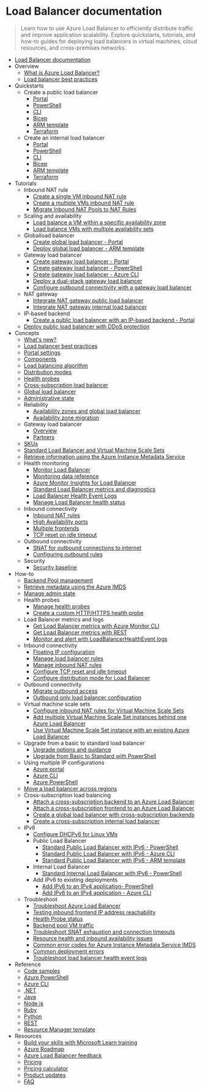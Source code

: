 # Load Balancer documentation
> Learn how to use Azure Load Balancer to efficiently distribute traffic and improve application scalability. Explore quickstarts, tutorials, and how-to guides for deploying load balancers in virtual machines, cloud resources, and cross-premises networks.
  - [Load Balancer documentation](https://learn.microsoft.com/en-us/azure/load-balancer/)
  - Overview
    - [What is Azure Load Balancer?](https://learn.microsoft.com/en-us/azure/load-balancer/load-balancer-overview)
    - [Load balancer best practices](https://learn.microsoft.com/en-us/azure/load-balancer/load-balancer-best-practices)
  - Quickstarts
    - Create a public load balancer
      - [Portal](https://learn.microsoft.com/en-us/azure/load-balancer/quickstart-load-balancer-standard-public-portal)
      - [PowerShell](https://learn.microsoft.com/en-us/azure/load-balancer/quickstart-load-balancer-standard-public-powershell)
      - [CLI](https://learn.microsoft.com/en-us/azure/load-balancer/quickstart-load-balancer-standard-public-cli)
      - [Bicep](https://learn.microsoft.com/en-us/azure/load-balancer/quickstart-load-balancer-standard-public-bicep)
      - [ARM template](https://learn.microsoft.com/en-us/azure/load-balancer/quickstart-load-balancer-standard-public-template)
      - [Terraform](https://learn.microsoft.com/en-us/azure/load-balancer/quickstart-load-balancer-standard-public-terraform)
    - Create an internal load balancer
      - [Portal](https://learn.microsoft.com/en-us/azure/load-balancer/quickstart-load-balancer-standard-internal-portal)
      - [PowerShell](https://learn.microsoft.com/en-us/azure/load-balancer/quickstart-load-balancer-standard-internal-powershell)
      - [CLI](https://learn.microsoft.com/en-us/azure/load-balancer/quickstart-load-balancer-standard-internal-cli)
      - [Bicep](https://learn.microsoft.com/en-us/azure/load-balancer/quickstart-load-balancer-standard-internal-bicep)
      - [ARM template](https://learn.microsoft.com/en-us/azure/load-balancer/quickstart-load-balancer-standard-internal-template)
      - [Terraform](https://learn.microsoft.com/en-us/azure/load-balancer/quickstart-load-balancer-standard-internal-terraform)
  - Tutorials
    - Inbound NAT rule
      - [Create a single VM inbound NAT rule](https://learn.microsoft.com/en-us/azure/load-balancer/tutorial-load-balancer-port-forwarding-portal)
      - [Create a multiple VMs inbound NAT rule](https://learn.microsoft.com/en-us/azure/load-balancer/tutorial-nat-rule-multi-instance-portal)
      - [Migrate Inbound NAT Pools to NAT Rules](https://learn.microsoft.com/en-us/azure/load-balancer/load-balancer-nat-pool-migration)
    - Scaling and availability
      - [Load balance a VM within a specific availability zone](https://learn.microsoft.com/en-us/azure/load-balancer/tutorial-load-balancer-standard-public-zonal-portal)
      - [Load balance VMs with multiple availability sets](https://learn.microsoft.com/en-us/azure/load-balancer/tutorial-multi-availability-sets-portal)
    - Globalload balancer
      - [Create global load balancer - Portal](https://learn.microsoft.com/en-us/azure/load-balancer/tutorial-cross-region-portal)
      - [Deploy global load balancer - ARM template](https://learn.microsoft.com/en-us/azure/load-balancer/tutorial-deploy-cross-region-load-balancer-template)
    - Gateway load balancer
      - [Create gateway load balancer - Portal](https://learn.microsoft.com/en-us/azure/load-balancer/tutorial-gateway-portal)
      - [Create gateway load balancer - PowerShell](https://learn.microsoft.com/en-us/azure/load-balancer/tutorial-gateway-powershell)
      - [Create gateway load balancer - Azure CLI](https://learn.microsoft.com/en-us/azure/load-balancer/tutorial-gateway-cli)
      - [Deploy a dual-stack gateway load balancer](https://learn.microsoft.com/en-us/azure/load-balancer/gateway-deploy-dual-stack-load-balancer)
      - [Configure outbound connectivity with a gateway load balancer](https://learn.microsoft.com/en-us/azure/load-balancer/tutorial-gateway-outbound-connectivity)
    - NAT gateway
      - [Integrate NAT gateway public load balancer](https://learn.microsoft.com/en-us/azure/virtual-network/nat-gateway/tutorial-nat-gateway-load-balancer-public-portal?toc=/azure/load-balancer/toc.json)
      - [Integrate NAT gateway internal load balancer](https://learn.microsoft.com/en-us/azure/virtual-network/nat-gateway/tutorial-nat-gateway-load-balancer-internal-portal?toc=/azure/load-balancer/toc.json)
    - IP-based backend
      - [Create a public load balancer with an IP-based backend - Portal](https://learn.microsoft.com/en-us/azure/load-balancer/tutorial-load-balancer-ip-backend-portal)
    - [Deploy public load balancer with DDoS protection](https://learn.microsoft.com/en-us/azure/load-balancer/tutorial-protect-load-balancer)
  - Concepts
    - [What's new?](https://learn.microsoft.com/en-us/azure/load-balancer/whats-new)
    - [Load balancer best practices](https://learn.microsoft.com/en-us/azure/load-balancer/load-balancer-best-practices)
    - [Portal settings](https://learn.microsoft.com/en-us/azure/load-balancer/manage)
    - [Components](https://learn.microsoft.com/en-us/azure/load-balancer/components)
    - [Load balancing algorithm](https://learn.microsoft.com/en-us/azure/load-balancer/concepts)
    - [Distribution modes](https://learn.microsoft.com/en-us/azure/load-balancer/distribution-mode-concepts)
    - [Health probes](https://learn.microsoft.com/en-us/azure/load-balancer/load-balancer-custom-probe-overview)
    - [Cross-subscription load balancer](https://learn.microsoft.com/en-us/azure/load-balancer/cross-subscription-overview)
    - [Global load balancer](https://learn.microsoft.com/en-us/azure/load-balancer/cross-region-overview)
    - [Administrative state](https://learn.microsoft.com/en-us/azure/load-balancer/admin-state-overview)
    - Reliability
      - [Availability zones and global load balancer](https://learn.microsoft.com/en-us/azure/reliability/reliability-load-balancer?toc=/azure/load-balancer/toc.json&bc=/azure/load-balancer/breadcrumb/toc.json)
      - [Availability zone migration](https://learn.microsoft.com/en-us/azure/reliability/migrate-load-balancer?toc=/azure/load-balancer/toc.json&bc=/azure/load-balancer/breadcrumb/toc.json)
    - Gateway load balancer
      - [Overview](https://learn.microsoft.com/en-us/azure/load-balancer/gateway-overview)
      - [Partners](https://learn.microsoft.com/en-us/azure/load-balancer/gateway-partners)
    - [SKUs](https://learn.microsoft.com/en-us/azure/load-balancer/skus)
    - [Standard Load Balancer and Virtual Machine Scale Sets](https://learn.microsoft.com/en-us/azure/load-balancer/load-balancer-standard-virtual-machine-scale-sets)
    - [Retrieve information using the Azure Instance Metadata Service](https://learn.microsoft.com/en-us/azure/load-balancer/instance-metadata-service-load-balancer)
    - Health monitoring
      - [Monitor Load Balancer](https://learn.microsoft.com/en-us/azure/load-balancer/monitor-load-balancer)
      - [Monitoring data reference](https://learn.microsoft.com/en-us/azure/load-balancer/monitor-load-balancer-reference)
      - [Azure Monitor Insights for Load Balancer](https://learn.microsoft.com/en-us/azure/load-balancer/load-balancer-insights)
      - [Standard Load Balancer metrics and diagnostics](https://learn.microsoft.com/en-us/azure/load-balancer/load-balancer-standard-diagnostics)
      - [Load Balancer Health Event Logs](https://learn.microsoft.com/en-us/azure/load-balancer/load-balancer-health-event-logs)
      - [Manage Load Balancer health status](https://learn.microsoft.com/en-us/azure/load-balancer/load-balancer-manage-health-status)
    - Inbound connectivity
      - [Inbound NAT rules](https://learn.microsoft.com/en-us/azure/load-balancer/inbound-nat-rules)
      - [High Availability ports](https://learn.microsoft.com/en-us/azure/load-balancer/load-balancer-ha-ports-overview)
      - [Multiple frontends](https://learn.microsoft.com/en-us/azure/load-balancer/load-balancer-multivip-overview)
      - [TCP reset on idle timeout](https://learn.microsoft.com/en-us/azure/load-balancer/load-balancer-tcp-reset)
    - Outbound connectivity
      - [SNAT for outbound connections to internet](https://learn.microsoft.com/en-us/azure/load-balancer/load-balancer-outbound-connections)
      - [Configuring outbound rules](https://learn.microsoft.com/en-us/azure/load-balancer/outbound-rules)
    - Security
      - [Security baseline](https://learn.microsoft.com/security/benchmark/azure/baselines/azure-load-balancer-security-baseline?toc=/azure/load-balancer/TOC.json)
  - How-to
    - [Backend Pool management](https://learn.microsoft.com/en-us/azure/load-balancer/backend-pool-management)
    - [Retrieve metadata using the Azure IMDS](https://learn.microsoft.com/en-us/azure/load-balancer/howto-load-balancer-imds)
    - [Manage admin state](https://learn.microsoft.com/en-us/azure/load-balancer/manage-admin-state-how-to)
    - Health probes
      - [Manage health probes](https://learn.microsoft.com/en-us/azure/load-balancer/manage-probes-how-to)
      - [Create a custom HTTP/HTTPS health probe](https://learn.microsoft.com/en-us/azure/load-balancer/create-custom-http-health-probe-howto)
    - Load Balancer metrics and logs
      - [Get Load Balancer metrics with Azure Monitor CLI](https://learn.microsoft.com/en-us/azure/load-balancer/load-balancer-monitor-metrics-cli)
      - [Get Load Balancer metrics with REST](https://learn.microsoft.com/en-us/azure/load-balancer/load-balancer-query-metrics-rest-api)
      - [Monitor and alert with LoadBalancerHealthEvent logs](https://learn.microsoft.com/en-us/azure/load-balancer/load-balancer-monitor-alert-health-event-logs)
    - Inbound connectivity
      - [Floating IP configuration](https://learn.microsoft.com/en-us/azure/load-balancer/load-balancer-floating-ip)
      - [Manage load balancer rules](https://learn.microsoft.com/en-us/azure/load-balancer/manage-rules-how-to)
      - [Manage inbound NAT rules](https://learn.microsoft.com/en-us/azure/load-balancer/manage-inbound-nat-rules)
      - [Configure TCP reset and idle timeout](https://learn.microsoft.com/en-us/azure/load-balancer/load-balancer-tcp-idle-timeout)
      - [Configure distribution mode for Load Balancer](https://learn.microsoft.com/en-us/azure/load-balancer/load-balancer-distribution-mode)
    - Outbound connectivity
      - [Migrate outbound access](https://learn.microsoft.com/en-us/azure/virtual-network/nat-gateway/tutorial-migrate-outbound-nat?toc=/azure/load-balancer/toc.json)
      - [Outbound only load balancer configuration](https://learn.microsoft.com/en-us/azure/load-balancer/egress-only)
    - Virtual machine scale sets
      - [Configure inbound NAT rules for Virtual Machine Scale Sets](https://learn.microsoft.com/en-us/azure/load-balancer/configure-inbound-NAT-rules-vm-scale-set)
      - [Add multiple Virtual Machine Scale Set instances behind one Azure Load Balancer](https://learn.microsoft.com/en-us/azure/load-balancer/load-balancer-multiple-virtual-machine-scale-set)
      - [Use Virtual Machine Scale Set instance with an existing Azure Load Balancer](https://learn.microsoft.com/en-us/azure/load-balancer/configure-vm-scale-set-portal)
    - Upgrade from a basic to standard load balancer
      - [Upgrade options and guidance](https://learn.microsoft.com/en-us/azure/load-balancer/load-balancer-basic-upgrade-guidance)
      - [Upgrade from Basic to Standard with PowerShell](https://learn.microsoft.com/en-us/azure/load-balancer/upgrade-basic-standard-with-powershell)
    - Using multiple IP configurations
      - [Azure portal](https://learn.microsoft.com/en-us/azure/load-balancer/load-balancer-multiple-ip)
      - [Azure CLI](https://learn.microsoft.com/en-us/azure/load-balancer/load-balancer-multiple-ip-cli)
      - [Azure PowerShell](https://learn.microsoft.com/en-us/azure/load-balancer/load-balancer-multiple-ip-powershell)
    - [Move a load balancer across regions](https://learn.microsoft.com/en-us/azure/load-balancer/move-across-regions-azure-load-balancer)
    - Cross-subscription load balancing
      - [Attach a cross-subscription backend to an Azure Load Balancer](https://learn.microsoft.com/en-us/azure/load-balancer/cross-subscription-how-to-attach-backend)
      - [Attach a cross-subscription frontend to an Azure Load Balancer](https://learn.microsoft.com/en-us/azure/load-balancer/cross-subscription-how-to-attach-frontend)
      - [Create a global load balancer with cross-subscription backends](https://learn.microsoft.com/en-us/azure/load-balancer/cross-subscription-how-to-global-backend)
      - [Create a cross-subscription internal load balancer](https://learn.microsoft.com/en-us/azure/load-balancer/cross-subscription-how-to-internal-load-balancer)
    - IPv6
      - [Configure DHCPv6 for Linux VMs](https://learn.microsoft.com/en-us/azure/load-balancer/load-balancer-ipv6-for-linux)
      - Public Load Balancer
        - [Standard Public Load Balancer with IPv6 - PowerShell](https://learn.microsoft.com/en-us/azure/load-balancer/virtual-network-ipv4-ipv6-dual-stack-standard-load-balancer-powershell)
        - [Standard Public Load Balancer with IPv6 - Azure CLI](https://learn.microsoft.com/en-us/azure/load-balancer/virtual-network-ipv4-ipv6-dual-stack-standard-load-balancer-cli)
        - [Standard Public Load Balancer with IPv6 - ARM template](https://learn.microsoft.com/en-us/azure/load-balancer/ipv6-configure-standard-load-balancer-template-json)
      - Internal Load Balancer
        - [Standard Internal Load Balancer with IPv6 - PowerShell](https://learn.microsoft.com/en-us/azure/load-balancer/ipv6-dual-stack-standard-internal-load-balancer-powershell)
      - Add IPv6 to existing deployments
        - [Add IPv6 to an IPv4 application- PowerShell](https://learn.microsoft.com/en-us/azure/load-balancer/ipv6-add-to-existing-vnet-powershell)
        - [Add IPv6 to an IPv4 application - Azure CLI](https://learn.microsoft.com/en-us/azure/load-balancer/ipv6-add-to-existing-vnet-cli)
    - Troubleshoot
      - [Troubleshoot Azure Load Balancer](https://learn.microsoft.com/en-us/azure/load-balancer/load-balancer-troubleshoot)
      - [Testing inbound frontend IP address reachability](https://learn.microsoft.com/en-us/azure/load-balancer/load-balancer-test-frontend-reachability)
      - [Health Probe status](https://learn.microsoft.com/en-us/azure/load-balancer/load-balancer-troubleshoot-health-probe-status)
      - [Backend pool VM traffic](https://learn.microsoft.com/en-us/azure/load-balancer/load-balancer-troubleshoot-backend-traffic)
      - [Troubleshoot SNAT exhaustion and connection timeouts](https://learn.microsoft.com/en-us/azure/load-balancer/troubleshoot-outbound-connection)
      - [Resource health and inbound availability issues](https://learn.microsoft.com/en-us/azure/load-balancer/troubleshoot-rhc)
      - [Common error codes for Azure Instance Metadata Service IMDS](https://learn.microsoft.com/en-us/azure/load-balancer/troubleshoot-load-balancer-imds)
      - [Common deployment errors](https://learn.microsoft.com/en-us/azure/load-balancer/load-balancer-common-deployment-errors)
      - [Troubleshoot load balancer health event logs](https://learn.microsoft.com/en-us/azure/load-balancer/load-balancer-troubleshoot-health-event-logs)
  - Reference
    - [Code samples](https://azure.microsoft.com/resources/samples/?service=load-balancer)
    - [Azure PowerShell](https://learn.microsoft.com/powershell/module/az.network)
    - [Azure CLI](https://learn.microsoft.com/cli/azure/network/lb)
    - [.NET](https://learn.microsoft.com/dotnet/api/microsoft.azure.management.network.models)
    - [Java](https://learn.microsoft.com/java/api/com.microsoft.azure.management.network)
    - [Node.js](https://learn.microsoft.com/javascript/api/overview/azure/arm-network-readme)
    - [Ruby](https://www.rubydoc.info/gems/azure_mgmt_network/Azure/Network/Mgmt/V2020_03_01/LoadBalancers)
    - [Python](https://learn.microsoft.com/python/api/azure-mgmt-network/azure.mgmt.network.operations.loadbalancersoperations)
    - [REST](https://learn.microsoft.com/rest/api/load-balancer/loadbalancers)
    - [Resource Manager template](https://learn.microsoft.com/azure/templates/microsoft.network/loadbalancers)
  - Resources
    - [Build your skills with Microsoft Learn training](https://learn.microsoft.com/training/browse/?products=azure-load-balancer)
    - [Azure Roadmap](https://azure.microsoft.com/roadmap/?category=networking)
    - [Azure Load Balancer feedback](https://feedback.azure.com/d365community/forum/8ae9bf04-8326-ec11-b6e6-000d3a4f0789?c=e8894060-8326-ec11-b6e6-000d3a4f0789)
    - [Pricing](https://azure.microsoft.com/pricing/details/load-balancer/)
    - [Pricing calculator](https://azure.microsoft.com/pricing/calculator/)
    - [Product updates](https://azure.microsoft.com/updates/?product=load-balancer)
    - [FAQ](https://learn.microsoft.com/en-us/azure/load-balancer/load-balancer-faqs.yml)

